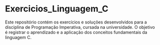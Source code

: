 # Exercicios_Linguagem_C
Este repositório contém os exercícios e soluções desenvolvidos para a disciplina de Programação Imperativa, cursada na universidade. O objetivo é registrar o aprendizado e a aplicação dos conceitos fundamentais da linguagem C.
